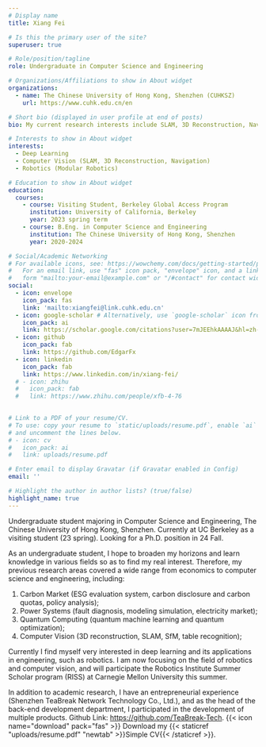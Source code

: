 ```yaml
---
# Display name
title: Xiang Fei

# Is this the primary user of the site?
superuser: true

# Role/position/tagline
role: Undergraduate in Computer Science and Engineering

# Organizations/Affiliations to show in About widget
organizations:
  - name: The Chinese University of Hong Kong, Shenzhen (CUHKSZ)
    url: https://www.cuhk.edu.cn/en

# Short bio (displayed in user profile at end of posts)
bio: My current research interests include SLAM, 3D Reconstruction, Navigation and Modular Robotics.

# Interests to show in About widget
interests:
  - Deep Learning
  - Computer Vision (SLAM, 3D Reconstruction, Navigation)
  - Robotics (Modular Robotics)

# Education to show in About widget
education:
  courses:
    - course: Visiting Student, Berkeley Global Access Program
      institution: University of California, Berkeley
      year: 2023 spring term
    - course: B.Eng. in Computer Science and Engineering
      institution: The Chinese University of Hong Kong, Shenzhen
      year: 2020-2024

# Social/Academic Networking
# For available icons, see: https://wowchemy.com/docs/getting-started/page-builder/#icons
#   For an email link, use "fas" icon pack, "envelope" icon, and a link in the
#   form "mailto:your-email@example.com" or "/#contact" for contact widget.
social:
  - icon: envelope
    icon_pack: fas
    link: 'mailto:xiangfei@link.cuhk.edu.cn'
  - icon: google-scholar # Alternatively, use `google-scholar` icon from `ai` icon pack
    icon_pack: ai
    link: https://scholar.google.com/citations?user=7mJEEhkAAAAJ&hl=zh-CN
  - icon: github
    icon_pack: fab
    link: https://github.com/EdgarFx
  - icon: linkedin
    icon_pack: fab
    link: https://www.linkedin.com/in/xiang-fei/
  # - icon: zhihu
  #   icon_pack: fab
  #   link: https://www.zhihu.com/people/xfb-4-76
  

# Link to a PDF of your resume/CV.
# To use: copy your resume to `static/uploads/resume.pdf`, enable `ai` icons in `params.toml`,
# and uncomment the lines below.
# - icon: cv
#   icon_pack: ai
#   link: uploads/resume.pdf

# Enter email to display Gravatar (if Gravatar enabled in Config)
email: ''

# Highlight the author in author lists? (true/false)
highlight_name: true
---
```


Undergraduate student majoring in Computer Science and Engineering, The Chinese University of Hong Kong, Shenzhen. Currently at UC Berkeley as a visiting student (23 spring). Looking for a Ph.D. position in 24 Fall.

As an undergraduate student, I hope to broaden my horizons and learn knowledge in various fields so as to find my real interest. Therefore, my previous research areas covered a wide range from economics to computer science and engineering, including:
1. Carbon Market (ESG evaluation system, carbon disclosure and carbon quotas, policy analysis);
2. Power Systems (fault diagnosis, modeling simulation, electricity market);
3. Quantum Computing (quantum machine learning and quantum optimization);
4. Computer Vision (3D reconstruction, SLAM, SfM, table recognition);

Currently I find myself very interested in deep learning and its applications in engineering, such as robotics. I am now focusing on the field of robotics and computer vision, and will participate the Robotics Institute Summer Scholar program (RISS) at Carnegie Mellon University this summer.

In addition to academic research, I have an entrepreneurial experience (Shenzhen TeaBreak Network Technology Co., Ltd.), and as the head of the back-end development department, I participated in the development of multiple products. Github Link: https://github.com/TeaBreak-Tech.
{{< icon name="download" pack="fas" >}} Download my {{< staticref "uploads/resume.pdf" "newtab" >}}Simple CV{{< /staticref >}}.
